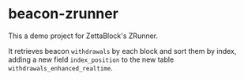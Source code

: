 # beacon-zrunner
This a demo project for ZettaBlock's ZRunner.

It retrieves beacon `withdrawals` by each block and sort them by index, adding a new field `index_position` to the new table `withdrawals_enhanced_realtime`.